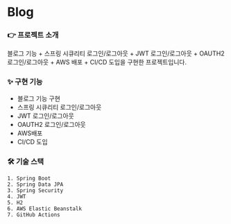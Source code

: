 # Blog

### 👉️ 프로젝트 소개
블로그 기능 + 스프링 시큐리티 로그인/로그아웃 + JWT 로그인/로그아웃 + OAUTH2 로그인/로그아웃 + AWS 배포 + CI/CD 도입을 구현한 프로젝트입니다.

### ✨ 구현 기능
- 블로그 기능 구현
- 스프링 시큐리티  로그인/로그아웃
-  JWT 로그인/로그아웃
-  OAUTH2 로그인/로그아웃
- AWS배포
- CI/CD 도입

### 🛠 기술 스택
 ```
1. Spring Boot
2. Spring Data JPA
3. Spring Security
4. JWT
5. H2
6. AWS Elastic Beanstalk
7. GitHub Actions
 ```
